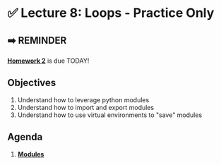 <!---
{"next":"Lectures/Lecture9.md","title":"✅ Loops Practice"}
-->


# ✅ Lecture 8: Loops - Practice Only

## ➡️ REMINDER
**[Homework 2](../Homework/hwk2.md)** is due TODAY!

## Objectives

1. Understand how to leverage python modules
2. Understand how to import and export modules
3. Understand how to use virtual environments to "save" modules


## Agenda

1. **[Modules](../Topics/modules.md)**
